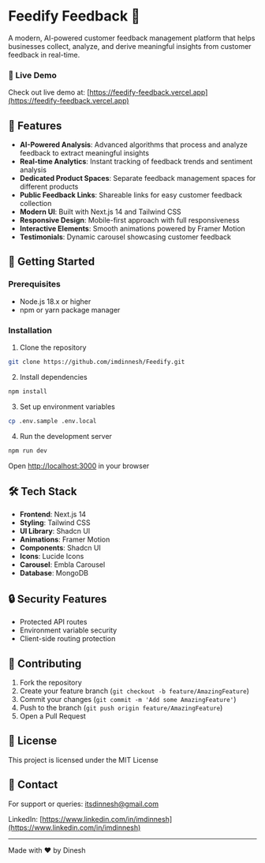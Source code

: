 # Feedify Feedback 🎯

A modern, AI-powered customer feedback management platform that helps businesses collect, analyze, and derive meaningful insights from customer feedback in real-time.

### 🎥 Live Demo

Check out live demo at: [https://feedify-feedback.vercel.app](https://feedify-feedback.vercel.app)

## 🌟 Features

- **AI-Powered Analysis**: Advanced algorithms that process and analyze feedback to extract meaningful insights
- **Real-time Analytics**: Instant tracking of feedback trends and sentiment analysis
- **Dedicated Product Spaces**: Separate feedback management spaces for different products
- **Public Feedback Links**: Shareable links for easy customer feedback collection
- **Modern UI**: Built with Next.js 14 and Tailwind CSS
- **Responsive Design**: Mobile-first approach with full responsiveness
- **Interactive Elements**: Smooth animations powered by Framer Motion
- **Testimonials**: Dynamic carousel showcasing customer feedback

## 🚀 Getting Started

### Prerequisites
- Node.js 18.x or higher
- npm or yarn package manager

### Installation

1. Clone the repository


```bash
git clone https://github.com/imdinnesh/Feedify.git
```

2. Install dependencies


```bash
npm install
```

3. Set up environment variables


```bash
cp .env.sample .env.local
```

4. Run the development server


```bash
npm run dev
```

Open [http://localhost:3000](http://localhost:3000) in your browser

## 🛠 Tech Stack

- **Frontend**: Next.js 14
- **Styling**: Tailwind CSS
- **UI Library**: Shadcn UI
- **Animations**: Framer Motion
- **Components**: Shadcn UI
- **Icons**: Lucide Icons
- **Carousel**: Embla Carousel
- **Database**: MongoDB

## 🔒 Security Features

- Protected API routes
- Environment variable security
- Client-side routing protection

## 🤝 Contributing

1. Fork the repository
2. Create your feature branch (`git checkout -b feature/AmazingFeature`)
3. Commit your changes (`git commit -m 'Add some AmazingFeature'`)
4. Push to the branch (`git push origin feature/AmazingFeature`)
5. Open a Pull Request

## 📝 License

This project is licensed under the MIT License

## 📧 Contact

For support or queries: itsdinnesh@gmail.com

LinkedIn: [https://www.linkedin.com/in/imdinnesh](https://www.linkedin.com/in/imdinnesh)

---
Made with ❤️ by Dinesh
